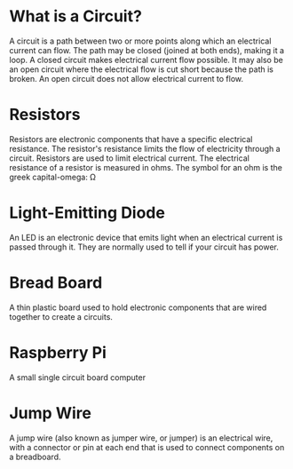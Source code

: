 # What is a Circuit?
A circuit is a path between two or more points along which an electrical current can flow. The path may be closed (joined at both ends), making it a loop. A closed circuit makes electrical current flow possible. It may also be an open circuit where the electrical flow is cut short because the path is broken. An open circuit does not allow electrical current to flow.

# Resistors
Resistors are electronic components that have a specific electrical resistance. The resistor's resistance limits the flow of electricity through a circuit.  Resistors are used to limit electrical current.  The electrical resistance of a resistor is measured in ohms. The symbol for an ohm is the greek capital-omega: Ω

# Light-Emitting Diode
An LED is an electronic device that emits light when an electrical current is passed through it.  They are normally used to tell if your circuit has power.

# Bread Board
A thin plastic board used to hold electronic components that are wired together to create a circuits.

# Raspberry Pi
A small single circuit board computer

# Jump Wire
A jump wire (also known as jumper wire, or jumper) is an electrical wire, with a connector or pin at each end that is used to connect components on a breadboard.